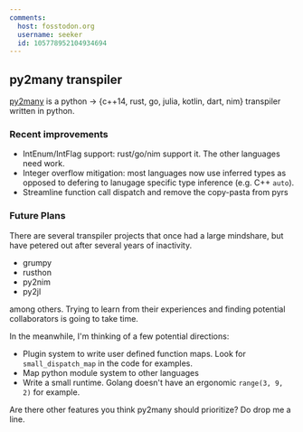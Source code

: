 ```yaml
---
comments:
  host: fosstodon.org
  username: seeker
  id: 105778952104934694
---
```

## py2many transpiler

[py2many](https://github.com/adsharma/py2many/) is a python -> {c++14, rust, go, julia, kotlin, dart, nim} transpiler written in python.

### Recent improvements

* IntEnum/IntFlag support: rust/go/nim support it. The other languages need work.
* Integer overflow mitigation: most languages now use inferred types as opposed to defering to lanugage specific type inference (e.g. C++ `auto`).
* Streamline function call dispatch and remove the copy-pasta from pyrs

### Future Plans

There are several transpiler projects that once had a large mindshare, but have petered out after several years of inactivity.

* grumpy
* rusthon
* py2nim
* py2jl

among others. Trying to learn from their experiences and finding potential collaborators is going to take time.

In the meanwhile, I'm thinking of a few potential directions:

* Plugin system to write user defined function maps. Look for `small_dispatch_map` in the code for examples.
* Map python module system to other languages
* Write a small runtime. Golang doesn't have an ergonomic `range(3, 9, 2)` for example.

Are there other features you think py2many should prioritize? Do drop me a line.


